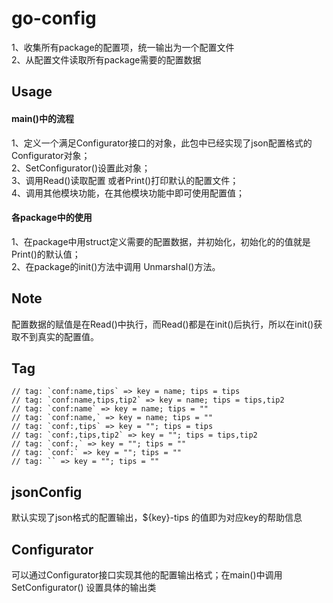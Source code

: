 # go-config

1、收集所有package的配置项，统一输出为一个配置文件  
2、从配置文件读取所有package需要的配置数据

## Usage  

#### main()中的流程
1、定义一个满足Configurator接口的对象，此包中已经实现了json配置格式的Configurator对象；  
2、SetConfigurator()设置此对象；  
3、调用Read()读取配置 或者Print()打印默认的配置文件；  
4、调用其他模块功能，在其他模块功能中即可使用配置值；  

#### 各package中的使用
1、在package中用struct定义需要的配置数据，并初始化，初始化的的值就是Print()的默认值；  
2、在package的init()方法中调用 Unmarshal()方法。  

## Note 
配置数据的赋值是在Read()中执行，而Read()都是在init()后执行，所以在init()获取不到真实的配置值。

## Tag

```
// tag: `conf:name,tips` => key = name; tips = tips
// tag: `conf:name,tips,tip2` => key = name; tips = tips,tip2
// tag: `conf:name` => key = name; tips = ""
// tag: `conf:name,` => key = name; tips = ""
// tag: `conf:,tips` => key = ""; tips = tips
// tag: `conf:,tips,tip2` => key = ""; tips = tips,tip2
// tag: `conf:,` => key = ""; tips = ""
// tag: `conf:` => key = ""; tips = ""
// tag: `` => key = ""; tips = ""
```


## jsonConfig  
默认实现了json格式的配置输出，${key}-tips 的值即为对应key的帮助信息

## Configurator
可以通过Configurator接口实现其他的配置输出格式；在main()中调用SetConfigurator()
设置具体的输出类
